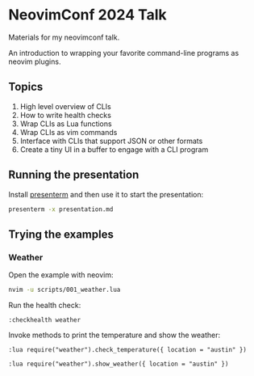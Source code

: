 # NeovimConf 2024 Talk

Materials for my neovimconf talk.

An introduction to wrapping your favorite command-line programs as neovim
plugins. 

## Topics

1. High level overview of CLIs 
2. How to write health checks
3. Wrap CLIs as Lua functions
4. Wrap CLIs as vim commands
5. Interface with CLIs that support JSON or other formats
6. Create a tiny UI in a buffer to engage with a CLI program

## Running the presentation

Install [presenterm](https://github.com/mfontanini/presenterm) and then use it
to start the presentation:

```sh
presenterm -x presentation.md
```

## Trying the examples

### Weather

Open the example with neovim:

```sh
nvim -u scripts/001_weather.lua
```

Run the health check:

```vim
:checkhealth weather
```

Invoke methods to print the temperature and show the weather:

```vim
:lua require("weather").check_temperature({ location = "austin" })
```

```vim
:lua require("weather").show_weather({ location = "austin" })
```
